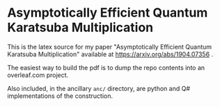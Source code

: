 # Asymptotically Efficient Quantum Karatsuba Multiplication

This is the latex source for my paper "Asymptotically Efficient Quantum Karatsuba Multiplication"
available at https://arxiv.org/abs/1904.07356 .

The easiest way to build the pdf is to dump the repo contents into an overleaf.com project.

Also included, in the ancillary `anc/` directory, are python and Q# implementations of the construction.
